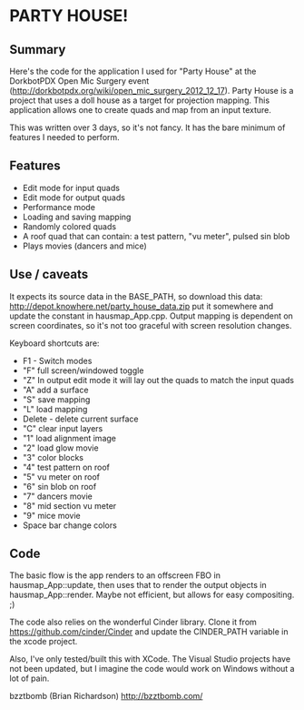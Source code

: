 # PARTY HOUSE!

## Summary

Here's the code for the application I used for "Party House" at the DorkbotPDX Open Mic Surgery event (http://dorkbotpdx.org/wiki/open_mic_surgery_2012_12_17).  Party House is a project that uses a doll house as a target for projection mapping.  This application allows one to create quads and map from an input texture.  

This was written over 3 days, so it's not fancy.  It has the bare minimum of features I needed to perform.

## Features

* Edit mode for input quads
* Edit mode for output quads
* Performance mode
* Loading and saving mapping
* Randomly colored quads
* A roof quad that can contain: a test pattern, "vu meter", pulsed sin blob
* Plays movies (dancers and mice)

## Use / caveats
It expects its source data in the BASE_PATH, so download this data:  http://depot.knowhere.net/party_house_data.zip put it somewhere and update the constant in hausmap_App.cpp.  Output mapping is dependent on screen coordinates, so it's not too graceful with screen resolution changes.

Keyboard shortcuts are:
* F1 - Switch modes
* "F" full screen/windowed toggle
* "Z" In output edit mode it will lay out the quads to match the input quads
* "A" add a surface
* "S" save mapping
* "L" load mapping
* Delete - delete current surface
* "C" clear input layers
* "1" load alignment image
* "2" load glow movie
* "3" color blocks
* "4" test pattern on roof
* "5" vu meter on roof
* "6" sin blob on roof
* "7" dancers movie
* "8" mid section vu meter
* "9" mice movie
* Space bar change colors

## Code
The basic flow is the app renders to an offscreen FBO in hausmap_App::update, then uses that to render the output objects in hausmap_App::render.  Maybe not efficient, but allows for easy compositing. ;)

The code also relies on the wonderful Cinder library.  Clone it from https://github.com/cinder/Cinder and update the CINDER_PATH variable in the xcode project. 

Also, I've only tested/built this with XCode.   The Visual Studio projects have not been updated, but I imagine the code would work on Windows without a lot of pain.

bzztbomb (Brian Richardson)
http://bzztbomb.com/